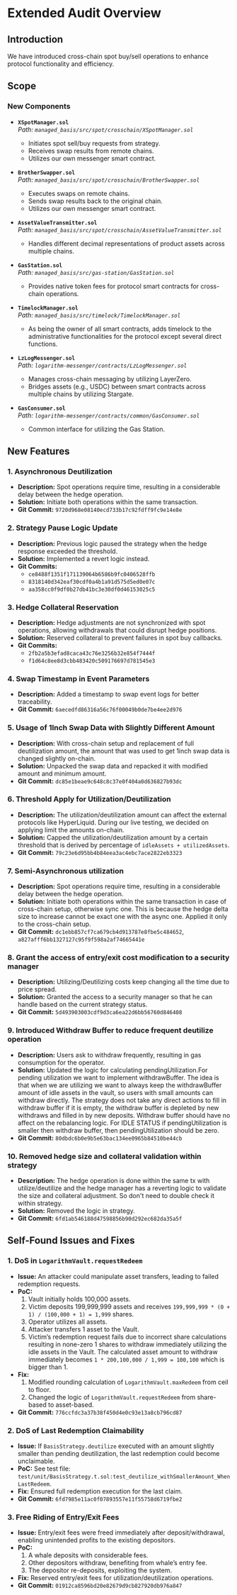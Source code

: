 # Extended Audit Overview

## Introduction

We have introduced cross-chain spot buy/sell operations to enhance protocol functionality and efficiency.

## Scope

### New Components

- **`XSpotManager.sol`**  
  _Path: `managed_basis/src/spot/crosschain/XSpotManager.sol`_

  - Initiates spot sell/buy requests from strategy.
  - Receives swap results from remote chains.
  - Utilizes our own messenger smart contract.

- **`BrotherSwapper.sol`**  
  _Path: `managed_basis/src/spot/crosschain/BrotherSwapper.sol`_

  - Executes swaps on remote chains.
  - Sends swap results back to the original chain.
  - Utilizes our own messenger smart contract.

- **`AssetValueTransmitter.sol`**  
  _Path: `managed_basis/src/spot/crosschain/AssetValueTransmitter.sol`_

  - Handles different decimal representations of product assets across multiple chains.

- **`GasStation.sol`**  
  _Path: `managed_basis/src/gas-station/GasStation.sol`_

  - Provides native token fees for protocol smart contracts for cross-chain operations.

- **`TimelockManager.sol`**  
  _Path: `managed_basis/src/timelock/TimelockManager.sol`_

  - As being the owner of all smart contracts, adds timelock to the administrative functionalities for the protocol except several direct functions.

- **`LzLogMessenger.sol`**  
  _Path: `logarithm-messenger/contracts/LzLogMessenger.sol`_

  - Manages cross-chain messaging by utilizing LayerZero.
  - Bridges assets (e.g., USDC) between smart contracts across multiple chains by utilizing Stargate.

- **`GasConsumer.sol`**  
  _Path: `logarithm-messenger/contracts/common/GasConsumer.sol`_
  - Common interface for utilizing the Gas Station.

## New Features

### 1. Asynchronous Deutilization

- **Description:** Spot operations require time, resulting in a considerable delay between the hedge operation.
- **Solution:** Initiate both operations within the same transaction.
- **Git Commit:** `9720d968e08140ecd733b17c92fdff9fc9e14e8e`

### 2. Strategy Pause Logic Update

- **Description:** Previous logic paused the strategy when the hedge response exceeded the threshold.
- **Solution:** Implemented a revert logic instead.
- **Git Commits:**
  - `ce8488f1351f171139064b6586b9fc0406528ffb`
  - `8318140d342eaf30cdf0a4b1a91d575d5ed0e07c`
  - `aa358cc0f9df0b27db41bc3e30df0d46153025c5`

### 3. Hedge Collateral Reservation

- **Description:** Hedge adjustments are not synchronized with spot operations, allowing withdrawals that could disrupt hedge positions.
- **Solution:** Reserved collateral to prevent failures in spot buy callbacks.
- **Git Commits:**
  - `2fb2a5b3efad8caca43c76e3256b32e854f7444f`
  - `f1d64c8ee8d3cbb483420c509176697d781545e3`

### 4. Swap Timestamp in Event Parameters

- **Description:** Added a timestamp to swap event logs for better traceability.
- **Git Commit:** `6aecedfd86316a56c76f00049b0de7be4ee2d976`

### 5. Usage of 1Inch Swap Data with Slightly Different Amount

- **Description:** With cross-chain setup and replacement of full deutilization amount, the amount that was used to get 1inch swap data is changed slightly on-chain.
- **Solution:** Unpacked the swap data and repacked it with modified amount and minimum amount.
- **Git Commit:** `dc85e1beae9c648c8c37e0f404a0d636827b93dc`

### 6. Threshold Apply for Utilization/Deutilization

- **Description:** The utilization/deutilization amount can affect the external protocols like HyperLiquid. During our live testing, we decided on applying limit the amounts on-chain.
- **Solution:** Capped the utilization/deutilization amount by a certain threshold that is derived by percentage of `idleAssets + utilizedAssets`.
- **Git Commit:** `79c23e6d95bb4b84eea3ac4ebc7ace2822eb3323`

### 7. Semi-Asynchronous utilization

- **Description:** Spot operations require time, resulting in a considerable delay between the hedge operation.
- **Solution:** Initiate both operations within the same transaction in case of cross-chain setup, otherwise sync one. This is because the hedge delta size to increase cannot be exact one with the async one. Applied it only to the cross-chain setup.
- **Git Commit:** `dc1ebb857cf7ca679cb4d913787e8fbe5c484652`, `a827afff6bb1327127c95f9f598a2af74665441e`

### 8. Grant the access of entry/exit cost modification to a security manager

- **Description:** Utilizing/Deutilizing costs keep changing all the time due to price spread.
- **Solution:** Granted the access to a security manager so that he can handle based on the current strategy status.
- **Git Commit:** `5d493903003cdf9d3ca6ea22d6bb56760d846408`

### 9. Introduced Withdraw Buffer to reduce frequent deutilize operation

- **Description:** Users ask to withdraw frequently, resulting in gas consumption for the operator.
- **Solution:** Updated the logic for calculating pendingUtilization.For pending utilization we want to implement withdrawBuffer. The idea is that when we are utilizing we want to always keep the withdrawBuffer amount of idle assets in the vault, so users with small amounts can withdraw directly. The strategy does not take any direct actions to fill in withdraw buffer if it is empty, the withdraw buffer is depleted by new withdraws and filled in by new deposits. Withdraw buffer should have no affect on the rebalancing logic. For IDLE STATUS if pendingUtilization is smaller then withdraw buffer, then pendingUtilization should be zero.
- **Git Commit:** `80dbdc6b0e9b5e63bac134ee0965b84510be44cb`

### 10. Removed hedge size and collateral validation within strategy

- **Description:** The hedge operation is done within the same tx with utilize/deutilize and the hedge manager has a reverting logic to validate the size and collateral adjustment. So don't need to double check it within strategy.
- **Solution:** Removed the logic in strategy.
- **Git Commit:** `6fd1ab546188d47598856b90d292ec682da35a5f`

## Self-Found Issues and Fixes

### 1. DoS in `LogarithmVault.requestRedeem`

- **Issue:** An attacker could manipulate asset transfers, leading to failed redemption requests.
- **PoC:**
  1. Vault initially holds 100,000 assets.
  2. Victim deposits 199,999,999 assets and receives `199,999,999 * (0 + 1) / (100,000 + 1) = 1,999` shares.
  3. Operator utilizes all assets.
  4. Attacker transfers 1 asset to the Vault.
  5. Victim’s redemption request fails due to incorrect share calculations resulting in none-zero 1 shares to withdraw immediately utilizing the idle assets in the Vault. The calculated asset amount to withdraw immediately becomes `1 * 200,100,000 / 1,999 = 100,100` which is bigger than 1.
- **Fix:**
  1. Modified rounding calculation of `LogarithmVault.maxRedeem` from ceil to floor.
  2. Changed the logic of `LogarithmVault.requestRedeem` from share-based to asset-based.
- **Git Commit:** `776ccfdc3a37b38f450d4e0c93e13a8cb796cd87`

### 2. DoS of Last Redemption Claimability

- **Issue:** If `BasisStrategy.deutilize` executed with an amount slightly smaller than pending deutilization, the last redemption could become unclaimable.
- **PoC:** See test file: `test/unit/BasisStrategy.t.sol:test_deutilize_withSmallerAmount_WhenLastRedeem`.
- **Fix:** Ensured full redemption execution for the last claim.
- **Git Commit:** `6fd7985e11ac0f07893557e11f55758d6719fbe2`

### 3. Free Riding of Entry/Exit Fees

- **Issue:** Entry/exit fees were freed immediately after deposit/withdrawal, enabling unintended profits to the existing depositors.
- **PoC:**
  1. A whale deposits with considerable fees.
  2. Other depositors withdraw, benefiting from whale’s entry fee.
  3. The depositor re-deposits, exploiting the system.
- **Fix:** Reserved entry/exit fees for utilization/deutilization operations.
- **Git Commit:** `01912ca8596bd20e82679d9cb827920db976a847`
